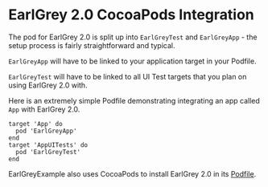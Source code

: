 # EarlGrey 2.0 CocoaPods Integration

The pod for EarlGrey 2.0 is split up into `EarlGreyTest` and `EarlGreyApp` - the
setup process is fairly straightforward and typical.

`EarlGreyApp` will have to be linked to your application target in your Podfile.

`EarlGreyTest` will have to be linked to all UI Test targets that you plan on
using EarlGrey 2.0 with.

Here is an extremely simple Podfile demonstrating integrating an app called
`App` with EarlGrey 2.0.

```
target 'App' do
  pod 'EarlGreyApp'
end
target 'AppUITests' do
  pod 'EarlGreyTest'
end
```

EarlGreyExample also uses CocoaPods to install EarlGrey 2.0 in its
[Podfile](https://github.com/google/EarlGrey/blob/earlgrey2/Demo/EarlGreyExample/Podfile).
